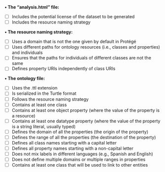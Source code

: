 **• The “analysis.html” file:**
-[ ] Includes the potential license of the dataset to be generated
-[ ] Includes the resource naming strategy

**• The resource naming strategy:**
-[ ] Uses a domain that is not the one given by default in Protégé
-[ ] Uses different paths for ontology resources (i.e., classes and properties) and individuals
-[ ] Ensures that the paths for individuals of different classes are not the same
-[ ] Defines property URIs independently of class URIs

**• The ontology file:**
-[ ] Uses the .ttl extension
-[ ] Is serialized in the Turtle format
-[ ] Follows the resource naming strategy
-[ ] Contains at least one class
-[ ] Contains at least one object property (where the value of the property is a resource)
-[ ] Contains at least one datatype property (where the value of the property is a string literal, usually typed)
-[ ] Defines the domain of all the properties (the origin of the property)
-[ ] Defines the range of all the properties (the destination of the property)
-[ ] Defines all class names starting with a capital letter
-[ ] Defines all property names starting with a non-capital letter
-[ ] Does not mix labels in different languages (e.g., Spanish and English)
-[ ] Does not define multiple domains or multiple ranges in properties
-[ ] Contains at least one class that will be used to link to other entities
